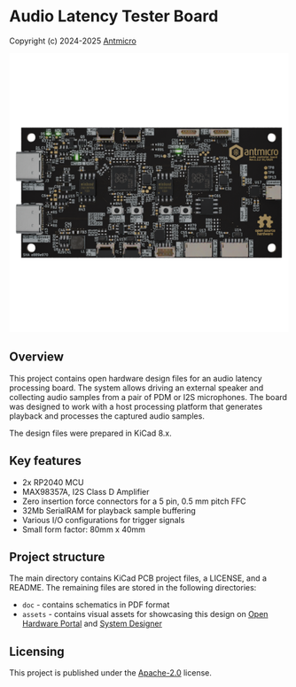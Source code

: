 # Audio Latency Tester Board

Copyright (c) 2024-2025 [Antmicro](https://www.antmicro.com)

![image](assets/previews/orthoT.png)

## Overview

This project contains open hardware design files for an audio latency processing board.
The system allows driving an external speaker and collecting audio samples from a pair of PDM or I2S microphones.
The board was designed to work with a host processing platform that generates playback and processes the captured audio samples.

The design files were prepared in KiCad 8.x.

## Key features

* 2x RP2040 MCU
* MAX98357A, I2S Class D Amplifier
* Zero insertion force connectors for a 5 pin, 0.5 mm pitch FFC
* 32Mb SerialRAM for playback sample buffering
* Various I/O configurations for trigger signals
* Small form factor: 80mm x 40mm

## Project structure

The main directory contains KiCad PCB project files, a LICENSE, and a README.
The remaining files are stored in the following directories:

* `doc` - contains schematics in PDF format
* `assets` - contains visual assets for showcasing this design on [Open Hardware Portal](https://openhardware.antmicro.com) and [System Designer](https://designer.antmicro.com)

## Licensing

This project is published under the [Apache-2.0](LICENSE) license.
